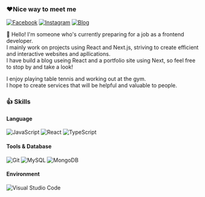 ### ❤Nice way to meet me
[![Facebook](https://img.shields.io/badge/Facebook-blue?style=for-the-badge&logo=facebook&logoColor=white)](https://www.facebook.com/profile.php?id=100003927470009)
[![Instagram](https://img.shields.io/badge/chaengs_97-e4405f?style=for-the-badge&logo=instagram&logoColor=white)](https://www.instagram.com/chaengs_97)
[![Blog](https://img.shields.io/badge/Blog-ff5722?style=for-the-badge&logo=blogger&logoColor=white)](https://https://web-myblog-p8xrq2mlfsc6kg2.sel3.cloudtype.app/)

👋 Hello! I'm someone who's currently preparing for a job as a frontend developer.<br>
I mainly work on projects using React and Next.js, striving to create efficient and interactive websites and apllications.<br>
I have build a blog useing React and a portfolio site using Next, so feel free to stop by and take a look!

I enjoy playing table tennis and working out at the gym.<br>
I hope to create services that will be helpful and valuable to people.

### 👍 Skills

#### Language
![JavaScript](https://img.shields.io/badge/JavaScript-F7DF1E?style=flat-square&logo=Javascript&logoColor=white)
![React](https://img.shields.io/badge/React-20232A?style=flat-square&logo=react&logoColor=61DAFB)
![TypeScript](https://img.shields.io/badge/-TypeScript-3178C6?style=flat-square&logo=typescript&logoColor=white)

#### Tools & Database
![Git](https://img.shields.io/badge/Git-F05032?style=flat-square&logo=git&logoColor=white)
![MySQL](https://img.shields.io/badge/MySQL-4479A1?style=flat-square&logo=mysql&logoColor=white)
![MongoDB](https://img.shields.io/badge/MongoDB-47A248?style=flat-square&logo=mongodb&logoColor=white)

#### Environment
![Visual Studio Code](https://img.shields.io/badge/Visual_Studio_Code-007ACC?style=flat-square&logo=visualstudiocode&logoColor=white)
<!--
**scs0209/scs0209** is a ✨ _special_ ✨ repository because its `README.md` (this file) appears on your GitHub profile.

Here are some ideas to get you started:

- 🔭 I’m currently working on ...
- 🌱 I’m currently learning ...
- 👯 I’m looking to collaborate on ...
- 🤔 I’m looking for help with ...
- 💬 Ask me about ...
- 📫 How to reach me: ...
- 😄 Pronouns: ...
- ⚡ Fun fact: ...
-->
